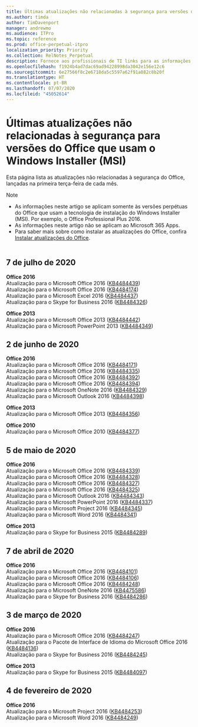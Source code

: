 ```yaml
---
title: Últimas atualizações não relacionadas à segurança para versões do Office que usam o Windows Installer (MSI)
ms.author: timda
author: TimDavenport
manager: andrewmo
ms.audience: ITPro
ms.topic: reference
ms.prod: office-perpetual-itpro
localization_priority: Priority
ms.collection: RelNotes_Perpetual
description: Fornece aos profissionais de TI links para as informações mais recentes sobre atualizações que não são de segurança para versões perpétuas do Office 2016, Office 2013 e Office 2010
ms.openlocfilehash: f1924b4ad7dac69ad94228998da3042e156e12c6
ms.sourcegitcommit: 6e27566f8c2e6718da5c5597a62f91a882c8b20f
ms.translationtype: HT
ms.contentlocale: pt-BR
ms.lasthandoff: 07/07/2020
ms.locfileid: "45052614"
---
```

# <a name="latest-non-security-updates-for-versions-of-office-that-use-windows-installer-msi"></a>Últimas atualizações não relacionadas à segurança para versões do Office que usam o Windows Installer (MSI)

Esta página lista as atualizações não relacionadas à segurança do Office, lançadas na primeira terça-feira de cada mês.

> [!NOTE]
> - As informações neste artigo se aplicam somente às versões perpétuas do Office que usam a tecnologia de instalação do Windows Installer (MSI). Por exemplo, o Office Professional Plus 2016.
> - As informações neste artigo não se aplicam ao Microsoft 365 Apps.
> - Para saber mais sobre como instalar as atualizações do Office, confira [Instalar atualizações do Office](https://support.office.com/article/2ab296f3-7f03-43a2-8e50-46de917611c5).
<br/><br/>

## <a name="july-7-2020"></a>7 de julho de 2020

**Office 2016**<br/>
Atualização para o Microsoft Office 2016 ([KB4484439](https://support.microsoft.com/help/4484439))<br/> Atualização para o Microsoft Office 2016 ([KB4484174](https://support.microsoft.com/help/4484174))<br/> Atualização para o Microsoft Excel 2016 ([KB4484437](https://support.microsoft.com/help/4484437))<br/>
Atualização para o Skype for Business 2016 ([KB4484326](https://support.microsoft.com/help/4484326))<br/> 

**Office 2013**<br/>
Atualização para o Microsoft Office 2013 ([KB4484442](https://support.microsoft.com/help/4484442))<br/> Atualização para o Microsoft PowerPoint 2013 ([KB4484349](https://support.microsoft.com/help/4484349))<br/> 


## <a name="june-2-2020"></a>2 de junho de 2020

**Office 2016**<br/>
Atualização para o Microsoft Office 2016 ([KB4484171](https://support.microsoft.com/help/4484171))<br/> Atualização para o Microsoft Office 2016 ([KB4484335](https://support.microsoft.com/help/4484335))<br/> Atualização para o Microsoft Office 2016 ([KB4484392](https://support.microsoft.com/help/4484392))<br/> Atualização para o Microsoft Office 2016 ([KB4484394](https://support.microsoft.com/help/4484394))<br/> Atualização para o Microsoft OneNote 2016 ([KB4484329](https://support.microsoft.com/help/4484329))<br/>
Atualização para o Microsoft Outlook 2016 ([KB4484398](https://support.microsoft.com/help/4484398))<br/> 

**Office 2013**<br/>
Atualização para o Microsoft Office 2013 ([KB4484356](https://support.microsoft.com/help/4484356))<br/> 

**Office 2010**<br/>
Atualização para o Microsoft Office 2010 ([KB4484377](https://support.microsoft.com/help/4484377))<br/> 


## <a name="may-5-2020"></a>5 de maio de 2020

**Office 2016**<br/>
Atualização para o Microsoft Office 2016 ([KB4484339](https://support.microsoft.com/help/4484339))<br/> Atualização para o Microsoft Office 2016 ([KB4484328](https://support.microsoft.com/help/4484328))<br/> Atualização para o Microsoft Office 2016 ([KB4484327](https://support.microsoft.com/help/4484327))<br/> Atualização para o Microsoft Office 2016 ([KB4484325](https://support.microsoft.com/help/4484325))<br/> Atualização para o Microsoft Outlook 2016 ([KB4484343](https://support.microsoft.com/help/4484343))<br/> Atualização para o Microsoft PowerPoint 2016 ([KB4484337](https://support.microsoft.com/help/4484337))<br/> Atualização para o Microsoft Project 2016 ([KB4484345](https://support.microsoft.com/help/4484345))<br/> Atualização para o Microsoft Word 2016 ([KB4484341](https://support.microsoft.com/help/4484341))<br/> 


**Office 2013**<br/>
Atualização para o Skype for Business 2015 ([KB4484289](https://support.microsoft.com/help/4484289))<br/>

## <a name="april-7-2020"></a>7 de abril de 2020

**Office 2016**<br/>
Atualização para o Microsoft Office 2016 ([KB4484101](https://support.microsoft.com/help/4484101))<br/>
Atualização para o Microsoft Office 2016 ([KB4484106](https://support.microsoft.com/help/4484106))<br/>
Atualização para o Microsoft Office 2016 ([KB4484248](https://support.microsoft.com/help/4484248))<br/>
Atualização para o Microsoft OneNote 2016 ([KB4475586](https://support.microsoft.com/help/4475586))<br/>
Atualização para o Skype for Business 2016 ([KB4484286](https://support.microsoft.com/help/4484286)) <br/>


## <a name="march-3-2020"></a>3 de março de 2020

**Office 2016**<br/>
Atualização para o Microsoft Office 2016 ([KB4484247](https://support.microsoft.com/help/4484247))<br/> Atualização para o Pacote de Interface de Idioma do Microsoft Office 2016 ([KB4484136](https://support.microsoft.com/help/4484136))<br/>
Atualização para o Skype for Business 2016 ([KB4484245](https://support.microsoft.com/help/4484245)) <br/>

**Office 2013**<br/>
Atualização para o Skype for Business 2015 ([KB4484097](https://support.microsoft.com/help/4484097))<br/>


## <a name="february-4-2020"></a>4 de fevereiro de 2020

**Office 2016**<br/>
Atualização para o Microsoft Project 2016 ([KB4484253](https://support.microsoft.com/help/4484253)) <br/>
Atualização para o Microsoft Word 2016 ([KB4484249](https://support.microsoft.com/help/4484249)) <br/>



